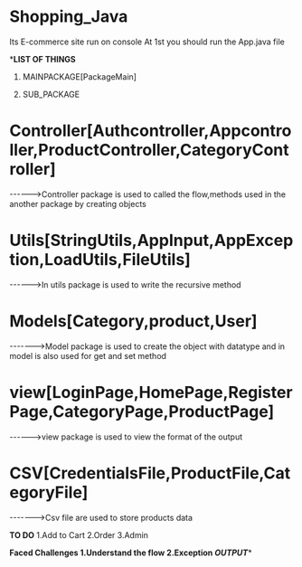 # Shopping_Java
Its E-commerce site run on console
At 1st you should run the App.java file 


***********LIST OF THINGS**********
1. MAINPACKAGE[PackageMain]
   
2. SUB_PACKAGE
# Controller[Authcontroller,Appcontroller,ProductController,CategoryController]
------>Controller package is used to called the flow,methods used in the another package by creating objects

# Utils[StringUtils,AppInput,AppException,LoadUtils,FileUtils]
------>In utils package is used to write the recursive method

# Models[Category,product,User]
------->Model package is used to create the object with datatype and in model is also used for get and set method

# view[LoginPage,HomePage,RegisterPage,CategoryPage,ProductPage]
------>view package is used to view the format of the output

# CSV[CredentialsFile,ProductFile,CategoryFile]
------->Csv file are used to store products data

****************TO DO****************
1.Add to Cart
2.Order
3.Admin 

************Faced Challenges********
1.Understand the flow
2.Exception
***********OUTPUT****************
